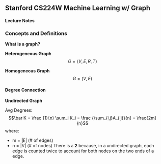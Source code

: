 ## Stanford CS224W Machine Learning w/ Graph
#### Lecture Notes

### Concepts and Definitions
**What is a graph?**

**Heterogeneous Graph**
$$G = (V, E, R, T)$$

**Homogeneous Graph**
$$G = (V, E)$$
#### Degree Connection

**Undirected Graph**

Avg Degrees: 
$$\bar K = \frac {1}{n} \sum_i K_i = \frac {\sum_{i,j}A_{ij}}{n} = \frac{2m}{n}$$
where:
+ m = |E| (# of edges)
+ n = |V| (# of nodes)
There is a **2** because, in a undirected graph, each edge is counted twice to account for both nodes on the two ends of a edge.

